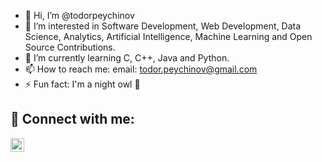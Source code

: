 - 👋 Hi, I’m @todorpeychinov
- 👀 I’m interested in Software Development, Web Development, Data Science, Analytics, Artificial Intelligence, Machine Learning and Open Source Contributions.
- 🌱 I’m currently learning C, C++, Java and Python.
- 📫 How to reach me: email: todor.peychinov@gmail.com
- ⚡ Fun fact: I'm a night owl 🦉


<h2> 🤳 Connect with me:</h2>

[<img align="left" alt="JoshMadakor | Instagram" width="22px" src="https://cdn.jsdelivr.net/npm/simple-icons@v3/icons/instagram.svg" />][instagram]

[instagram]: https://www.instagram.com/tottogramm/
<!---
todorpeychinov/todorpeychinov is a ✨ special ✨ repository because its `README.md` (this file) appears on your GitHub profile.
You can click the Preview link to take a look at your changes.
--->
